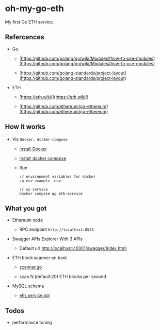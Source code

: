 # oh-my-go-eth

My first Go ETH service.

## Refercences

- Go

  - [https://github.com/golang/go/wiki/Modules#how-to-use-modules](https://github.com/golang/go/wiki/Modules#how-to-use-modules)

  - [https://github.com/golang-standards/project-layout](https://github.com/golang-standards/project-layout)

- ETH

    - [https://eth.wiki/](https://eth.wiki/)

    - [https://github.com/ethereum/go-ethereum](https://github.com/ethereum/go-ethereum)

## How it works

- Via `Docker`、`docker-compose`

  - [Install Docker](https://docs.docker.com/get-started/)

  - [Install docker compose](https://docs.docker.com/compose/install/)

  - Run
    ```
    // environment variables for docker
    cp env-example .env

    // up service
    docker compose up eth-service
    ```

## What you got

- Ethereum node

  - RPC endpoint `http://localhost:8545`

- Swagger APIs Explorer With 3 APIs

  - Default url [http://localhost:40001/swagger/index.html](http://localhost:40001/swagger/index.html)

- ETH block scanner on boot

  - [scanner.go](https://github.com/ahdai0718/oh-my-go-eth/blob/master/internal/app/server/eth/scanner.go)

  - scan N (default:20) ETH blocks per second

- MySQL schema

  - [eth_service.sql](https://github.com/ahdai0718/oh-my-go-eth/blob/master/deploy/mysql/sql/eth_service.sql)


## Todos

- performance tuning